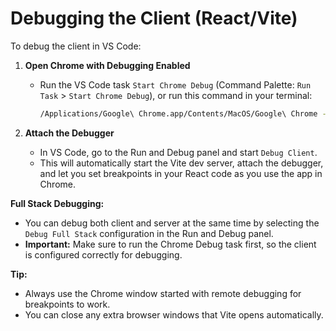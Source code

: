# Debugging the Client (React/Vite)

To debug the client in VS Code:

1. **Open Chrome with Debugging Enabled**

   - Run the VS Code task `Start Chrome Debug` (Command Palette: `Run Task` > `Start Chrome Debug`), or run this command in your terminal:
     ```sh
     /Applications/Google\ Chrome.app/Contents/MacOS/Google\ Chrome --remote-debugging-port=9222 --user-data-dir=/tmp/chrome-debug http://localhost:5173
     ```

2. **Attach the Debugger**
   - In VS Code, go to the Run and Debug panel and start `Debug Client`.
   - This will automatically start the Vite dev server, attach the debugger, and let you set breakpoints in your React code as you use the app in Chrome.

**Full Stack Debugging:**

- You can debug both client and server at the same time by selecting the `Debug Full Stack` configuration in the Run and Debug panel.
- **Important:** Make sure to run the Chrome Debug task first, so the client is configured correctly for debugging.

**Tip:**

- Always use the Chrome window started with remote debugging for breakpoints to work.
- You can close any extra browser windows that Vite opens automatically.
